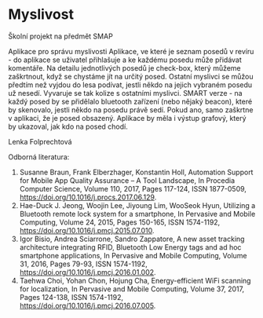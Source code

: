 # Myslivost

Školní projekt na předmět SMAP

Aplikace pro správu myslivosti
Aplikace, ve které je seznam posedů v revíru - do aplikace se uživatel přihlašuje a ke každému posedu může přidávat komentáře. Na detailu jednotlivých posedů je check-box, který můžeme zaškrtnout, když se chystáme jít na určitý posed. Ostatní myslivci se můžou předtím než vyjdou do lesa podívat, jestli někdo na jejich vybraném posedu už nesedí. Vyvaruje se tak kolize s ostatními myslivci.
SMART verze - na každý posed by se přidělalo bluetooth zařízení (nebo nějaký beacon), které by skenovalo, jestli někdo na posedu právě sedí. Pokud ano, samo zaškrtne v aplikaci, že je posed obsazený. Aplikace by měla i výstup grafový, který by ukazoval, jak kdo na posed chodí.

Lenka Folprechtová

Odborná literatura:
1. Susanne Braun, Frank Elberzhager, Konstantin Holl, Automation Support for Mobile App Quality Assurance – A Tool Landscape, In Procedia Computer Science, Volume 110, 2017, Pages 117-124, ISSN 1877-0509, https://doi.org/10.1016/j.procs.2017.06.129.
2. Hae-Duck J. Jeong, Woojin Lee, Jiyoung Lim, WooSeok Hyun, Utilizing a Bluetooth remote lock system for a smartphone, In Pervasive and Mobile Computing, Volume 24, 2015, Pages 150-165, ISSN 1574-1192, https://doi.org/10.1016/j.pmcj.2015.07.010.
3. Igor Bisio, Andrea Sciarrone, Sandro Zappatore, A new asset tracking architecture integrating RFID, Bluetooth Low Energy tags and ad hoc smartphone applications, In Pervasive and Mobile Computing, Volume 31, 2016, Pages 79-93, ISSN 1574-1192, https://doi.org/10.1016/j.pmcj.2016.01.002.
4. Taehwa Choi, Yohan Chon, Hojung Cha, Energy-efficient WiFi scanning for localization, In Pervasive and Mobile Computing, Volume 37, 2017, Pages 124-138, ISSN 1574-1192, https://doi.org/10.1016/j.pmcj.2016.07.005.

